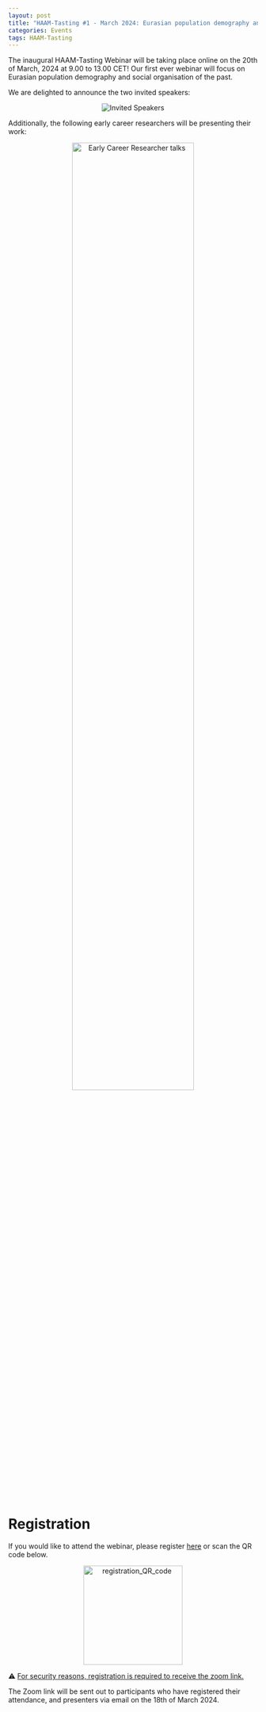```yaml
---
layout: post
title: "HAAM-Tasting #1 - March 2024: Eurasian population demography and social organisation of the past"
categories: Events
tags: HAAM-Tasting
---
```


The inaugural HAAM-Tasting Webinar will be taking place online on the 20th of March, 2024 at 9.00 to 13.00 CET!
Our first ever webinar will focus on Eurasian population demography and social organisation of the past.

We are delighted to announce the two invited speakers:
<p  align="middle">
<img src="{{ "/assets/media/event_images/2024-03-01-event/invited_speakers.jpg" | relative_url }}" alt="Invited Speakers" >
</p>

Additionally, the following early career researchers will be presenting their work:
<p  align="middle">
<img src="{{ "/assets/media/event_images/2024-03-01-event/ecr_talks.png" | relative_url }}" alt="Early Career Researcher talks" width="70%">
</p>

# Registration 

If you would like to attend the webinar, please register [here](link) or scan the QR code below.

<p  align="middle">
<a href="link"><img src="{{ "/assets/media/event_images/2024-03-01-event/registration_QR_code.jpg" | relative_url }}" alt="registration_QR_code" width="200px" height="200px" ></a>
</p>
⚠️ <u>For security reasons, registration is required to receive the zoom link.</u>

The Zoom link will be sent out to participants who have registered their attendance, and presenters via email on the 18th of March 2024.

